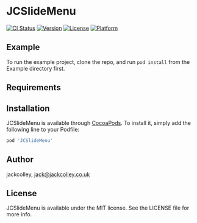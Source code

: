 # JCSlideMenu

[![CI Status](http://img.shields.io/travis/jackcolley/JCSlideMenu.svg?style=flat)](https://travis-ci.org/jackcolley/JCSlideMenu)
[![Version](https://img.shields.io/cocoapods/v/JCSlideMenu.svg?style=flat)](http://cocoapods.org/pods/JCSlideMenu)
[![License](https://img.shields.io/cocoapods/l/JCSlideMenu.svg?style=flat)](http://cocoapods.org/pods/JCSlideMenu)
[![Platform](https://img.shields.io/cocoapods/p/JCSlideMenu.svg?style=flat)](http://cocoapods.org/pods/JCSlideMenu)

## Example

To run the example project, clone the repo, and run `pod install` from the Example directory first.

## Requirements

## Installation

JCSlideMenu is available through [CocoaPods](http://cocoapods.org). To install
it, simply add the following line to your Podfile:

```ruby
pod 'JCSlideMenu'
```

## Author

jackcolley, jack@jackcolley.co.uk

## License

JCSlideMenu is available under the MIT license. See the LICENSE file for more info.
